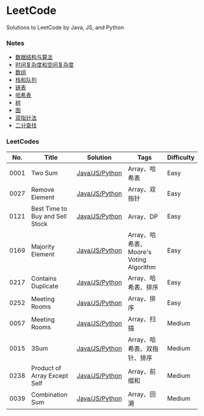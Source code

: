 # LeetCode

Solutions to LeetCode by Java, JS, and Python

### Notes

- [数据结构与算法](https://github.com/donnapersonal/LeetCode/blob/main/notes/data_structure_and_algorithm.md)
- [时间复杂度和空间复杂度](https://github.com/donnapersonal/LeetCode/blob/main/notes/time_space_complexity.md)
- [数组](https://github.com/donnapersonal/LeetCode/blob/main/notes/array_basics.md)
- [栈和队列](https://github.com/donnapersonal/LeetCode/blob/main/notes/stack_and_queue_basics.md)
- [链表](https://github.com/donnapersonal/LeetCode/blob/main/notes/linked_list_basics.md)
- [哈希表](https://github.com/donnapersonal/LeetCode/blob/main/notes/hash_table.basics.md)
- [树](https://github.com/donnapersonal/LeetCode/blob/main/notes/tree_basics.md)
- [图](https://github.com/donnapersonal/LeetCode/blob/main/notes/graphic_basics.md)
- [双指针法](https://github.com/donnapersonal/LeetCode/blob/main/notes/two_pointer.md)
- [二分查找](https://github.com/donnapersonal/LeetCode/blob/main/notes/binary_search.md)

### LeetCodes

|	No. |	Title |	Solution | Tags | Difficulty |
|	--- |	--- | --- | --- | --- |
|	0001 | Two Sum | [Java/JS/Python](https://github.com/donnapersonal/LeetCode/blob/main/solutions/0001.two_sum.md) | Array、哈希表 | Easy |
|	0027 | Remove Element | [Java/JS/Python](https://github.com/donnapersonal/LeetCode/blob/main/solutions/0027.remove_element.md) | Array、双指针 | Easy |
|	0121 | Best Time to Buy and Sell Stock | [Java/JS/Python](https://github.com/donnapersonal/LeetCode/blob/main/solutions/0121.best_time_to_buy_and_sell_stock.md) | Array、DP | Easy |
|	0169 | Majority Element | [Java/JS/Python](https://github.com/donnapersonal/LeetCode/blob/main/solutions/0169.majority_element.md) | Array、哈希表、Moore's Voting Algorithm | Easy |
|	0217 | Contains Duplicate | [Java/JS/Python](https://github.com/donnapersonal/LeetCode/blob/main/solutions/0217.contains_duplicate.md) | Array、哈希表、排序 | Easy |
|	0252 | Meeting Rooms | [Java/JS/Python](https://github.com/donnapersonal/LeetCode/blob/main/solutions/0252.meeting_rooms.md) | Array、排序 | Easy |
|	0057 | Meeting Rooms | [Java/JS/Python](https://github.com/donnapersonal/LeetCode/blob/main/solutions/0057.insert_interval.md) | Array、扫描 | Medium |
|	0015 | 3Sum | [Java/JS/Python](https://github.com/donnapersonal/LeetCode/blob/main/solutions/0015.3_sum.md) | Array、哈希表、双指针、排序 | Medium |
|	0238 | Product of Array Except Self | [Java/JS/Python](https://github.com/donnapersonal/LeetCode/blob/main/solutions/0238.product_of_array_except_self.md) | Array、前缀和 | Medium |
|	0039 | Combination Sum | [Java/JS/Python](https://github.com/donnapersonal/LeetCode/blob/main/solutions/0039.combination_sum.md) | Array、回溯 | Medium |

